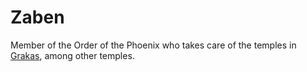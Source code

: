 # Zaben

Member of the Order of the Phoenix who takes care of the temples in 
[Grakas](../places/grakas.html), 
among other temples.